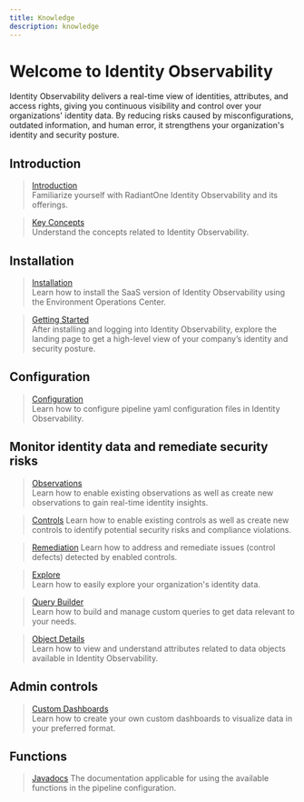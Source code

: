 ```yaml
---
title: Knowledge
description: knowledge
---
```


# Welcome to Identity Observability

Identity Observability delivers a real-time view of identities, attributes, and access rights, giving you continuous visibility and control over your organizations' identity data. By reducing risks caused by misconfigurations, outdated information, and human error, it strengthens your organization's identity and security posture.

## Introduction

<section>

  > [Introduction](introduction/overview)  
  > Familiarize yourself with RadiantOne Identity Observability and its offerings.

  > [Key Concepts](introduction/key-concepts)  
  > Understand the concepts related to Identity Observability.

</section>

## Installation

<section>
  
  > [Installation](installation/installation-steps)  
  > Learn how to install the SaaS version of Identity Observability using the Environment Operations Center.

  > [Getting Started](installation/getting-started)  
  > After installing and logging into Identity Observability, explore the landing page to get a high-level view of your company’s identity and security posture.
</section>

## Configuration

<section>
  
  > [Configuration](configuration/startup-guide)  
  > Learn how to configure pipeline yaml configuration files in Identity Observability.

</section>

## Monitor identity data and remediate security risks

<section>

  > [Observations](observations/creating-observations)  
  > Learn how to enable existing observations as well as create new observations to gain real-time identity insights.

  > [Controls](controls/creating-controls)
  > Learn how to enable existing controls as well as create new controls to identify potential   security risks and compliance violations.

  > [Remediation](remediation/overview)
  > Learn how to address and remediate issues (control defects) detected by enabled controls.

  > [Explore](explore/overview)  
  > Learn how to easily explore your organization's identity data.

  > [Query Builder](query-builder/overview)  
  > Learn how to build and manage custom queries to get data relevant to your needs.

  > [Object Details](object-details/overview)  
  > Learn how to view and understand attributes related to data objects available in Identity Observability.

</section>

## Admin controls

<section>

  > [Custom Dashboards](admin-controls/manage-dashboards/create-a-dashboard)  
  > Learn how to create your own custom dashboards to visualize data in your preferred format.

</section>

## Functions

<section>
  
  > [Javadocs](javadoc/overview-summary)
  > The documentation applicable for using the available functions in the pipeline configuration.
  
</section>